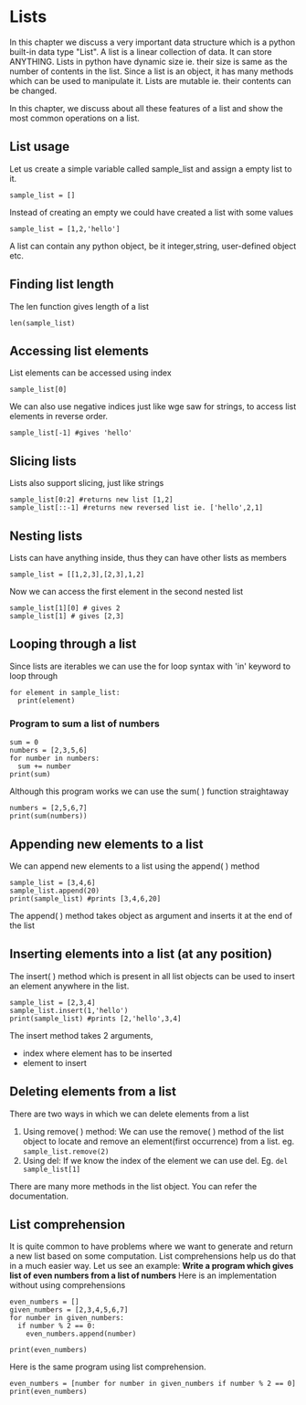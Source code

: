 # Lists
In this chapter we discuss a very important data structure which is a python built-in data type "List". A list is a linear collection of data. It can store ANYTHING. Lists in python have dynamic size ie. their size is same as the number of contents in the list. Since a list is an object, it has many methods which can be used to manipulate it. Lists are mutable ie. their contents can be changed. 

In this chapter, we discuss about all these features of a list and show the most common operations on a list. 

## List usage
Let us create a simple variable called sample_list and assign a empty list to it.
```
sample_list = []
```
Instead of creating an empty we could have created a list with some values
```
sample_list = [1,2,'hello']
```

A list can contain any python object, be it integer,string, user-defined object etc.

## Finding list length
The len function gives length of a list
```
len(sample_list)
```

## Accessing list elements
List elements can be accessed using index
```
sample_list[0]
```
We can also use negative indices just like wge saw for strings, to access list elements in reverse order.
```
sample_list[-1] #gives 'hello'
```
## Slicing lists
Lists also support slicing, just like strings
```
sample_list[0:2] #returns new list [1,2]
sample_list[::-1] #returns new reversed list ie. ['hello',2,1]
```
## Nesting lists
Lists can have anything inside, thus they can have other lists as members
```
sample_list = [[1,2,3],[2,3],1,2]
```
Now we can access the first element in the second nested list
```
sample_list[1][0] # gives 2
sample_list[1] # gives [2,3]
```
## Looping through a list
Since lists are iterables we can use the for loop syntax with 'in' keyword to loop through
```
for element in sample_list:
  print(element)
```
### Program to sum a list of numbers
```
sum = 0
numbers = [2,3,5,6]
for number in numbers:
  sum += number
print(sum)
```
Although this program works we can use the sum( ) function straightaway
```
numbers = [2,5,6,7]
print(sum(numbers))
```

## Appending new elements to a list
We can append new elements to a list using the append( ) method
```
sample_list = [3,4,6]
sample_list.append(20)
print(sample_list) #prints [3,4,6,20]
```
The append( ) method takes object as argument and inserts it at the end of the list

## Inserting elements into a list (at any position)
The insert( ) method which is present in all list objects can be used to insert an element anywhere in the list.
```
sample_list = [2,3,4]
sample_list.insert(1,'hello')
print(sample_list) #prints [2,'hello',3,4]
```
The insert method takes 2 arguments,
* index where element has to be inserted
* element to insert

## Deleting elements from a list
There are two ways in which we can delete elements from a list
1. Using remove( ) method: We can use the remove( ) method of the list object to locate and remove an element(first occurrence) from a list. eg. ```sample_list.remove(2)```
2. Using del: If we know the index of the element we can use del. Eg. ```del sample_list[1]```

There are many more methods in the list object. You can refer the documentation.

## List comprehension
It is quite common to have problems where we want to generate and return a new list based on some computation. List comprehensions help us do that in a much easier way. Let us see an example:
**Write a program which gives list of even numbers from a list of numbers**
Here is an implementation without using comprehensions
```
even_numbers = [] 
given_numbers = [2,3,4,5,6,7]
for number in given_numbers:
  if number % 2 == 0:
    even_numbers.append(number)
    
print(even_numbers)
```
Here is the same program using list comprehension.

```
even_numbers = [number for number in given_numbers if number % 2 == 0]
print(even_numbers)
```







 



